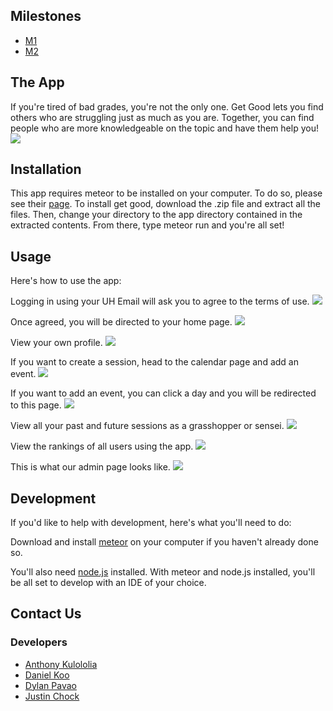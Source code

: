 ## Milestones
- <a href="https://github.com/get-good/gg/projects/1">M1</a>
- <a href="https://github.com/get-good/gg/projects/2">M2</a>

## The App
If you're tired of bad grades, you're not the only one. Get Good lets you find others who are struggling just as much as you are. Together, you can find people who are more knowledgeable on the topic and have them help you!
<img src="images/public-landing-page.png">

## Installation
This app requires meteor to be installed on your computer. To do so, please see their <a href="https://www.meteor.com/">page</a>.
To install get good, download the .zip file and extract all the files. Then, change your directory to the app directory contained in the extracted contents. From there, type meteor run and you're all set!

## Usage
Here's how to use the app:

Logging in using your UH Email will ask you to agree to the terms of use.
<img src="images/terms-of-use-page.png">

Once agreed, you will be directed to your home page.
<img src="images/home-page.png">

View your own profile.
<img src="images/profile-page.png">

If you want to create a session, head to the calendar page and add an event.
<img src="images/calendar-page.png">

If you want to add an event, you can click a day and you will be redirected to this page.
<img src="images/add-session-page.png">

View all your past and future sessions as a grasshopper or sensei.
<img src="images/sessions-page.png">

View the rankings of all users using the app.
<img src="images/rankings-page.png">

This is what our admin page looks like.
<img src="images/admin-home-page.png">

## Development
If you'd like to help with development, here's what you'll need to do:
<p>Download and install <a href="https://www.meteor.com/">meteor</a> on your computer if you haven't already done so.</p>
<p>You'll also need <a href="https://nodejs.org/en/">node.js</a> installed. With meteor and node.js installed, you'll be all set to develop with an IDE of your choice.</p>

## Contact Us
### Developers
- <a href="https://github.com/akuloloia">Anthony Kulololia</a>
- <a href="https://github.com/dankoo">Daniel Koo</a>
- <a href="https://github.com/dylanpavao">Dylan Pavao</a>
- <a href="https://github.com/jchock">Justin Chock</a>
